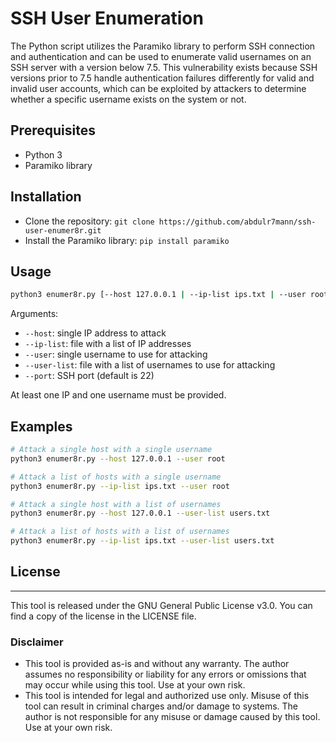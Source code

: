 # SSH User Enumeration

The Python script utilizes the Paramiko library to perform SSH connection and authentication and can be used to enumerate valid usernames on an SSH server with a version below 7.5. This vulnerability exists because SSH versions prior to 7.5 handle authentication failures differently for valid and invalid user accounts, which can be exploited by attackers to determine whether a specific username exists on the system or not.
## Prerequisites

- Python 3
- Paramiko library

## Installation

- Clone the repository: `git clone https://github.com/abdulr7mann/ssh-user-enumer8r.git`
- Install the Paramiko library: `pip install paramiko`

## Usage
```bash 
python3 enumer8r.py [--host 127.0.0.1 | --ip-list ips.txt | --user root | --user-list users.txt] [--port 22]
```
Arguments:

- `--host`: single IP address to attack
- `--ip-list`: file with a list of IP addresses
- `--user`: single username to use for attacking
- `--user-list`: file with a list of usernames to use for attacking
- `--port`: SSH port (default is 22)

At least one IP and one username must be provided.
## Examples
```bash 
# Attack a single host with a single username
python3 enumer8r.py --host 127.0.0.1 --user root

# Attack a list of hosts with a single username
python3 enumer8r.py --ip-list ips.txt --user root

# Attack a single host with a list of usernames
python3 enumer8r.py --host 127.0.0.1 --user-list users.txt

# Attack a list of hosts with a list of usernames
python3 enumer8r.py --ip-list ips.txt --user-list users.txt
```


## License
-------
This tool is released under the GNU General Public License v3.0. You can find a copy of the license in the LICENSE file.

### Disclaimer
- This tool is provided as-is and without any warranty. The author assumes no responsibility or liability for any errors or omissions that may occur while using this tool. Use at your own risk.
- This tool is intended for legal and authorized use only. Misuse of this tool can result in criminal charges and/or damage to systems. The author is not responsible for any misuse or damage caused by this tool. Use at your own risk.

